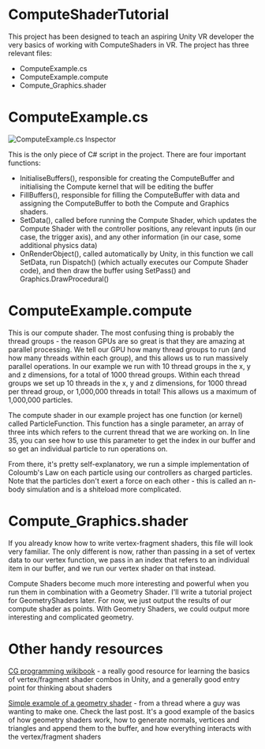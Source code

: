 # ComputeShaderTutorial

This project has been designed to teach an aspiring Unity VR developer the very basics of working with ComputeShaders in VR. The project has three relevant files:

* ComputeExample.cs
* ComputeExample.compute
* Compute_Graphics.shader

# ComputeExample.cs

![ComputeExample.cs Inspector](https://puu.sh/w3l3G/1a86dd6e17.png)

This is the only piece of C# script in the project. There are four important functions:

* InitialiseBuffers(), responsible for creating the ComputeBuffer and initialising the Compute kernel that will be editing the buffer
* FillBuffers(), responsible for filling the ComputeBuffer with data and assigning the ComputeBuffer to both the Compute and Graphics shaders.
* SetData(), called before running the Compute Shader, which updates the Compute Shader with the controller positions, any relevant inputs (in our case, the trigger axis), and any other information (in our case, some additional physics data)
* OnRenderObject(), called automatically by Unity, in this function we call SetData, run Dispatch() (which actually executes our Compute Shader code), and then draw the buffer using SetPass() and Graphics.DrawProcedural()

# ComputeExample.compute

This is our compute shader. The most confusing thing is probably the thread groups - the reason GPUs are so great is that they are amazing at parallel processing. We tell our GPU how many thread groups to run (and how many threads within each group), and this allows us to run massively parallel operations. In our example we run with 10 thread groups in the x, y and z dimensions, for a total of 1000 thread groups. Within each thread groups we set up 10 threads in the x, y and z dimensions, for 1000 thread per thread group, or 1,000,000 threads in total! This allows us a maximum of 1,000,000 particles.

The compute shader in our example project has one function (or kernel) called ParticleFunction. This function has a single parameter, an array of three ints which refers to the current thread that we are working on. In line 35, you can see how to use this parameter to get the index in our buffer and so get an individual particle to run operations on.

From there, it's pretty self-explanatory, we run a simple implementation of Coloumb's Law on each particle using our controllers as charged particles. Note that the particles don't exert a force on each other - this is called an n-body simulation and is a shiteload more complicated.

# Compute_Graphics.shader

If you already know how to write vertex-fragment shaders, this file will look very familiar. The only different is now, rather than passing in a set of vertex data to our vertex function, we pass in an index that refers to an individual item in our buffer, and we run our vertex shader on that instead.

Compute Shaders become much more interesting and powerful when you run them in combination with a Geometry Shader. I'll write a tutorial project for GeometryShaders later. For now, we just output the results of our compute shader as points. With Geometry Shaders, we could output more interesting and complicated geometry.

# Other handy resources

[CG programming wikibook](https://en.wikibooks.org/wiki/Cg_Programming/Unity) - a really good resource for learning the basics of vertex/fragment shader combos in Unity, and a generally good entry point for thinking about shaders

[Simple example of a geometry shader](http://answers.unity3d.com/questions/744622/constructing-a-cube-primitive-using-shader.html) - from a thread where a guy was wanting to make one. Check the last post. It's a good example of the basics of how geometry shaders work, how to generate normals, vertices and triangles and append them to the buffer, and how everything interacts with the vertex/fragment shaders
